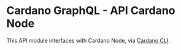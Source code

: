 # Cardano GraphQL - API Cardano Node

This API module interfaces with Cardano Node, via [Cardano CLI](https://hasura.io/).